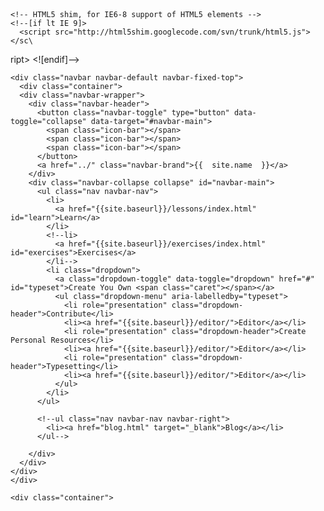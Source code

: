 <!DOCTYPE html>
<html lang="en">
  <head>
    <meta charset="utf-8">
    <meta name="viewport" content="width=device-width, initial-scale=1.0">
    <meta name="author" content="Leanne" />
    <meta name="description" content="{{ site.description }}">
    <title>{% if page.title %}{{ page.title }} – {% endif %}{{ site.name }} – {{ site.description }}</title>
    <link href="{{ site.baseurl }}/css/bootstrap.css" rel="stylesheet">
    <style>
      body {
        padding-top: 60px;
      }
    </style>
    <link href="{{ site.baseurl }}/css/bootstrap-responsive.css" rel="stylesheet">

    <!-- HTML5 shim, for IE6-8 support of HTML5 elements -->
    <!--[if lt IE 9]>
      <script src="http://html5shim.googlecode.com/svn/trunk/html5.js"></sc\
ript>
    <![endif]-->


  </head>

  <body>

    <div class="navbar navbar-default navbar-fixed-top">
      <div class="container">
      <div class="navbar-wrapper">
        <div class="navbar-header">
          <button class="navbar-toggle" type="button" data-toggle="collapse" data-target="#navbar-main">
            <span class="icon-bar"></span>
            <span class="icon-bar"></span>
            <span class="icon-bar"></span>
          </button>
          <a href="../" class="navbar-brand">{{  site.name  }}</a>
        </div>
        <div class="navbar-collapse collapse" id="navbar-main">
          <ul class="nav navbar-nav">
            <li>
              <a href="{{site.baseurl}}/lessons/index.html" id="learn">Learn</a>
            </li>
            <!--li>
              <a href="{{site.baseurl}}/exercises/index.html" id="exercises">Exercises</a>
            </li-->
            <li class="dropdown">
              <a class="dropdown-toggle" data-toggle="dropdown" href="#" id="typeset">Create You Own <span class="caret"></span></a>
              <ul class="dropdown-menu" aria-labelledby="typeset">
                <li role="presentation" class="dropdown-header">Contribute</li>
                <li><a href="{{site.baseurl}}/editor/">Editor</a></li>
                <li role="presentation" class="dropdown-header">Create Personal Resources</li>
                <li><a href="{{site.baseurl}}/editor/">Editor</a></li>
                <li role="presentation" class="dropdown-header">Typesetting</li>
                <li><a href="{{site.baseurl}}/editor/">Editor</a></li>
              </ul>
            </li>
          </ul>

          <!--ul class="nav navbar-nav navbar-right">
            <li><a href="blog.html" target="_blank">Blog</a></li>
          </ul-->

        </div>
      </div>
    </div>
    </div>

    <div class="container">
